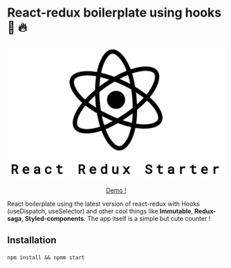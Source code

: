 # React-redux boilerplate using hooks :fishing_pole_and_fish: :fire:

<p align="center">
  <img src="./src/assets/images/header.png">
</p>

<div align="center">
  <a href="https://cranky-hypatia-4af44c.netlify.com">Demo !</a>
</div>


React boilerplate using the latest version of react-redux with Hooks (useDispatch, useSelector) and other cool things like **Immutable**, **Redux-saga**, **Styled-components**. The app itself is a simple but cute counter !

## Installation

`npm install && npmm start`
